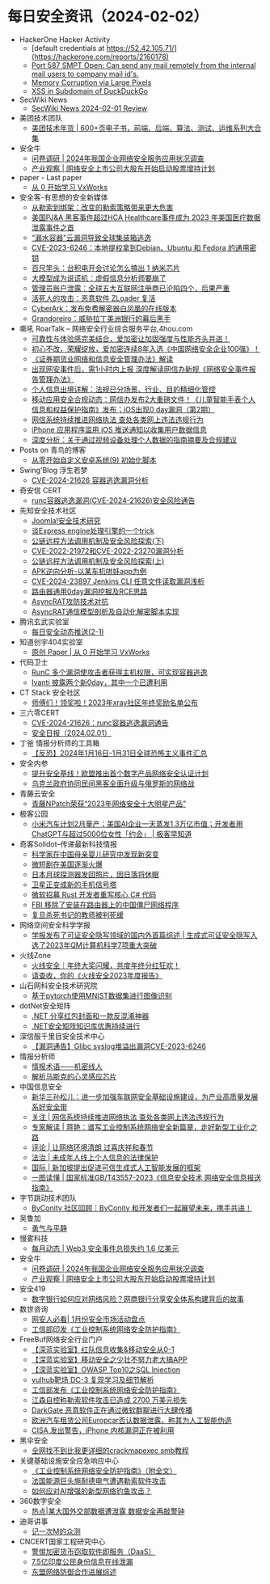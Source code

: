 # 每日安全资讯（2024-02-02）

- HackerOne Hacker Activity
  - [default credentials at https://52.42.105.71/](https://hackerone.com/reports/2160178)
  - [Port 587 SMPT Open: Can send any mail remotely from the internal mail users to company mail id's.](https://hackerone.com/reports/2264982)
  - [Memory Corruption via Large Pixels](https://hackerone.com/reports/282518)
  - [XSS in Subdomain of DuckDuckGo](https://hackerone.com/reports/395734)
- SecWiki News
  - [SecWiki News 2024-02-01 Review](http://www.sec-wiki.com/?2024-02-01)
- 美团技术团队
  - [美团技术年货 | 600+页电子书，前端、后端、算法、测试、运维系列大合集](https://tech.meituan.com/2024/02/01/2023-spring-festival-present.html)
- 安全牛
  - [问卷调研 | 2024年我国企业网络安全服务应用状况调查](https://www.aqniu.com/industry/102521.html)
  - [产业观察 | 网络安全上市公司大股东开始启动股票增持计划](https://www.aqniu.com/industry/102518.html)
- paper - Last paper
  - [从 0 开始学习 VxWorks](https://paper.seebug.org/3114/)
- 安全客-有思想的安全新媒体
  - [从勒索到绑架：改变的勒索策略带来更大危害](https://www.anquanke.com/post/id/293043)
  - [美国PJ&A 黑客事件超过HCA Healthcare事件成为 2023 年美国医疗数据泄露事件之首](https://www.anquanke.com/post/id/293041)
  - [“漏水容器”云漏洞导致全球集装箱逃逸](https://www.anquanke.com/post/id/293037)
  - [CVE-2023-6246：本地提权拿到Debian、Ubuntu 和 Fedora 的通用密钥](https://www.anquanke.com/post/id/293035)
  - [百尺竿头：台积电开会讨论怎么搞出 1 纳米芯片](https://www.anquanke.com/post/id/293033)
  - [大模型成为说谎机：虚假信息分析师要崩了](https://www.anquanke.com/post/id/293031)
  - [管理员账户泄露：全球五大互联网注册商已沦陷四个，后果严重](https://www.anquanke.com/post/id/293029)
  - [活死人的攻击：恶意软件 ZLoader 复活](https://www.anquanke.com/post/id/293027)
  - [Cyber​​Ark：发布免费解密器白凤凰的在线版本](https://www.anquanke.com/post/id/293025)
  - [Grandoreiro：威胁拉丁美洲银行的幕后黑手](https://www.anquanke.com/post/id/293023)
- 嘶吼 RoarTalk – 网络安全行业综合服务平台,4hou.com
  - [可靠性与体验感完美结合，爱加密让加固强度与性能齐头并进！](https://www.4hou.com/posts/BXq2)
  - [初心不改，荣耀绽放，爱加密连续8年入选《中国网络安全企业100强》！](https://www.4hou.com/posts/wyLm)
  - [《证券期货业网络和信息安全管理办法》解读](https://www.4hou.com/posts/AXk1)
  - [出现网安事件后，需1小时内上报  深度解读网信办新规《网络安全事件报告管理办法》](https://www.4hou.com/posts/XXK8)
  - [个人信息出境详解：法规已分场景、行业、目的精细化管控](https://www.4hou.com/posts/AXVp)
  - [移动应用安全合规动态：网信办发布2大重磅文件！《儿童智能手表个人信息和权益保护指南》发布；iOS出现0 day漏洞（第2期）](https://www.4hou.com/posts/0oKV)
  - [网信系统持续推进网络执法 查处各类网上违法违规行为](https://www.4hou.com/posts/onLk)
  - [iPhone 应用程序滥用 iOS 推送通知以收集用户数据信息](https://www.4hou.com/posts/gDzD)
  - [深度分析：关于通过视频设备处理个人数据的指南摘要及合规建议](https://www.4hou.com/posts/RKVR)
- Posts on 青鸟的博客
  - [从零开始自定义安卓系统(9) 初始化脚本](https://blue-bird1.github.io/posts/aosp-9/)
- Swing'Blog 浮生若梦
  - [CVE-2024-21626 容器逃逸漏洞分析](https://bestwing.me/CVE-2024-21626-container-escape.html)
- 奇安信 CERT
  - [runc容器逃逸漏洞(CVE-2024-21626)安全风险通告](https://mp.weixin.qq.com/s?__biz=MzU5NDgxODU1MQ==&mid=2247500507&idx=1&sn=00c90111e269c3def86513ff650f38b6&chksm=fe79e643c90e6f55c62bda76d918db3b02f48a9a297a4d933b82e1d7f50e5b54bb995fe67c3b&scene=58&subscene=0#rd)
- 先知安全技术社区
  - [Joomla!安全技术研究](https://xz.aliyun.com/t/13521)
  - [谈Express engine处理引擎的一个trick](https://xz.aliyun.com/t/13512)
  - [公链远程方法调用机制及安全风险探索(下)](https://xz.aliyun.com/t/13511)
  - [CVE-2022-21972和CVE-2022-23270漏洞分析](https://xz.aliyun.com/t/13510)
  - [公链远程方法调用机制及安全风险探索(上)](https://xz.aliyun.com/t/13509)
  - [APK逆向分析-以某车机哄娃app为例](https://xz.aliyun.com/t/13508)
  - [CVE-2024-23897 Jenkins CLI 任意文件读取漏洞浅析](https://xz.aliyun.com/t/13507)
  - [路由器通用0day漏洞挖掘及RCE思路](https://xz.aliyun.com/t/13506)
  - [AsyncRAT攻防技术对抗](https://xz.aliyun.com/t/13505)
  - [AsyncRAT通信模型剖析及自动化解密脚本实现](https://xz.aliyun.com/t/13502)
- 腾讯玄武实验室
  - [每日安全动态推送(2-1)](https://mp.weixin.qq.com/s?__biz=MzA5NDYyNDI0MA==&mid=2651959525&idx=1&sn=2315accb11e8f76de4c71bb95372239f&chksm=8baed07abcd9596c20afb0d7940ef647e695723d674ea440ce308413520070461ea65558245a&scene=58&subscene=0#rd)
- 知道创宇404实验室
  - [原创 Paper | 从 0 开始学习 VxWorks](https://mp.weixin.qq.com/s?__biz=MzAxNDY2MTQ2OQ==&mid=2650976416&idx=1&sn=0c79cd6b92640f5343db15187227aacc&chksm=8079f292b70e7b848ffc98df1c371fd36f004f8cdd0e46ee0394e39e4c9f3467167318443329&scene=58&subscene=0#rd)
- 代码卫士
  - [RunC 多个漏洞使攻击者获得主机权限，可实现容器逃逸](https://mp.weixin.qq.com/s?__biz=MzI2NTg4OTc5Nw==&mid=2247518800&idx=1&sn=56582bbad34a3a622a7545dbcb33703a&chksm=ea94bb3adde3322cfc0b70bd4e12c7b4ac645128010b8eb2acac4868ef2ea5ba3081b1d09f48&scene=58&subscene=0#rd)
  - [Ivanti 披露两个新0day，其中一个已遭利用](https://mp.weixin.qq.com/s?__biz=MzI2NTg4OTc5Nw==&mid=2247518800&idx=2&sn=81cdaabe53353075dd5badd918a3e0cd&chksm=ea94bb3adde3322ca6046c2aa9cb37dedf686efcdd6be90bd63248f23ad20dcc4015a3007149&scene=58&subscene=0#rd)
- CT Stack 安全社区
  - [师傅们！领奖啦！2023年xray社区年终奖励名单公布](https://mp.weixin.qq.com/s?__biz=MzIzOTE1ODczMg==&mid=2247498955&idx=1&sn=89edf9929beb899c709aa2b7ed835348&chksm=e92ce868de5b617e26d054a875b0a2a6c7654a7a5de2dd9bbe5a645302e794d9542f7e7c912d&scene=58&subscene=0#rd)
- 三六零CERT
  - [CVE-2024-21626：runc容器逃逸漏洞通告](https://mp.weixin.qq.com/s?__biz=MzU5MjEzOTM3NA==&mid=2247502110&idx=1&sn=d29f11d8ccb155ae820e7e5e45a0f5f7&chksm=fe26cc1fc9514509343ec0c55bca3cc404398bbe24f972e3186af69412e60480fcd515f4d1fa&scene=58&subscene=0#rd)
  - [安全日报（2024.02.01）](https://mp.weixin.qq.com/s?__biz=MzU5MjEzOTM3NA==&mid=2247502110&idx=2&sn=ecc8392ee24746c3e57655544f16fc9f&chksm=fe26cc1fc9514509465254ce60a0281ecdfd20108f21e090e9d459d4770baee5d5339f1ed073&scene=58&subscene=0#rd)
- 丁爸 情报分析师的工具箱
  - [【反恐】2024年1月16日-1月31日全球恐怖主义事件汇总](https://mp.weixin.qq.com/s?__biz=MzI2MTE0NTE3Mw==&mid=2651141964&idx=1&sn=d780fb8569d67092cb071eda7df2aa29&chksm=f1af4076c6d8c960ea685a7aa6018b81d1e7304db2583c1128cfb4eab51794728df371751208&scene=58&subscene=0#rd)
- 安全内参
  - [提升安全基线！欧盟推出首个数字产品网络安全认证计划](https://mp.weixin.qq.com/s?__biz=MzI4NDY2MDMwMw==&mid=2247510964&idx=1&sn=2e354e4fa24f43120a90194911888cac&chksm=ebfaec94dc8d6582032d814a57b672105e8988007a00ce8f741ae690b5d5ee8b800cfe5881e7&scene=58&subscene=0#rd)
  - [乌克兰政府协同民间黑客全面升级与俄罗斯的网络战](https://mp.weixin.qq.com/s?__biz=MzI4NDY2MDMwMw==&mid=2247510964&idx=2&sn=c68c43a8cd38327f09b0d248c02fd951&chksm=ebfaec94dc8d6582758769842fcec2232b7e45f24e5b1236725e98732aad51919faa7e8b09ac&scene=58&subscene=0#rd)
- 青藤云安全
  - [青藤NPatch荣获“2023年网络安全十大明星产品”](https://mp.weixin.qq.com/s?__biz=MzAwNDE4Mzc1NA==&mid=2650848483&idx=1&sn=8da75b6dfe7e42c535120e45b01bfbf9&chksm=80dbdf46b7ac5650e3071bcfcecb3dd9367c7c3842598a253871f72131a4d057e48e7c8326f3&scene=58&subscene=0#rd)
- 极客公园
  - [小米汽车计划2月量产；美国AI企业一天蒸发1.3万亿市值；开发者用ChatGPT与超过5000位女性「约会」 | 极客早知道](https://mp.weixin.qq.com/s?__biz=MTMwNDMwODQ0MQ==&mid=2653032393&idx=1&sn=ef24a492ab9fa98fd69129f3c8f25e71&chksm=7e57727f4920fb6944f8dc5ccc534acf03cfe49d0993cfc6f1f768ad0f7701e0d9c2807a68cb&scene=58&subscene=0#rd)
- 奇客Solidot–传递最新科技情报
  - [科学家在中国母亲婴儿研究中发现新突变](https://www.solidot.org/story?sid=77281)
  - [微短剧在美国逐渐火爆](https://www.solidot.org/story?sid=77280)
  - [日本月球探测器发回照片，因日落将休眠](https://www.solidot.org/story?sid=77278)
  - [卫星正变成新的手机信号塔](https://www.solidot.org/story?sid=77277)
  - [微软招募 Rust 开发者重写核心 C# 代码](https://www.solidot.org/story?sid=77276)
  - [FBI 移除了安装在路由器上的中国僵尸网络程序](https://www.solidot.org/story?sid=77275)
  - [复旦杀死书记的教师被判死缓](https://www.solidot.org/story?sid=77274)
- 网络空间安全科学学报
  - [学报发布了可证安全隐写领域的国内外首篇综述 | 生成式可证安全隐写入选了2023年QM计算机科学7项重大突破](https://mp.weixin.qq.com/s?__biz=MzI0NjU2NDMwNQ==&mid=2247497565&idx=1&sn=2bf30a76faa890fd7546b949b57e3670&chksm=e9bfe3e3dec86af5ed96f3994cf06d0d5f748e2caf0452ae782dbfb2a75feed91f1822f020c6&scene=58&subscene=0#rd)
- 火线Zone
  - [火线安全｜年终大奖闪耀，共度年终分红狂欢！](https://mp.weixin.qq.com/s?__biz=MzI2NDQ5NTQzOQ==&mid=2247498846&idx=1&sn=fa8b8c35aac3a86ac99cc386f69b7ac6&chksm=eaa9747edddefd68652ba1a5352be627526a8e74dae5fbd3dce3d8cad1524e1d3d6820d8f27b&scene=58&subscene=0#rd)
  - [请查收，你的《火线安全2023年度报告》](https://mp.weixin.qq.com/s?__biz=MzI2NDQ5NTQzOQ==&mid=2247498846&idx=2&sn=21286d749305a2ea12058a44f5b83030&chksm=eaa9747edddefd684ef780db83bcb4ebc2a6ea217350409179fb6d7efd3fa349ee7b10b436e8&scene=58&subscene=0#rd)
- 山石网科安全技术研究院
  - [基于pytorch使用MNIST数据集进行图像识别](https://mp.weixin.qq.com/s?__biz=MzUzMDUxNTE1Mw==&mid=2247504864&idx=1&sn=273d87e0e8f3e696a1400a354e3c16e8&chksm=fa52065ecd258f48f9c6d1da35d439221d4f779d42caf7337e135ed7c8e841fbca0069f16b83&scene=58&subscene=0#rd)
- dotNet安全矩阵
  - [.NET 分享红包封面和一款反混淆神器](https://mp.weixin.qq.com/s?__biz=MzUyOTc3NTQ5MA==&mid=2247490583&idx=1&sn=1ebdb1b003fadd15cd23f29e2e6a2b29&chksm=fa5ab2facd2d3becac5eb53212efdca7983b0d80962d69c3c5208e5516ed46d77a9e938af492&scene=58&subscene=0#rd)
  - [.NET安全矩阵知识库优惠持续进行](https://mp.weixin.qq.com/s?__biz=MzUyOTc3NTQ5MA==&mid=2247490583&idx=2&sn=9495e12426c9f3dd3211617c91680a9e&chksm=fa5ab2facd2d3becc6f6e964c9d1bb21b476fbfbc640332013401a1e6d85b084f63d2dfef206&scene=58&subscene=0#rd)
- 深信服千里目安全技术中心
  - [【漏洞通告】Glibc syslog堆溢出漏洞CVE-2023-6246](https://mp.weixin.qq.com/s?__biz=Mzg2NjgzNjA5NQ==&mid=2247522072&idx=1&sn=7fb694255868126bb3386f3d2b8c3d64&chksm=ce461c08f931951e90f66b708b87243c19894d8da65ea7e7d995be3ce49f3f693f277e61ec06&scene=58&subscene=0#rd)
- 情报分析师
  - [情报术语——机密线人](https://mp.weixin.qq.com/s?__biz=MzA3Mjc1MTkwOA==&mid=2650545234&idx=1&sn=9cb908a1cbfef1ef68fe51ea19dc4a29&chksm=87113219b066bb0f1e871b2b0450a75dda039e3d3241adc59eb0f98db3cc9fec04ef06849387&scene=58&subscene=0#rd)
  - [解析马斯克的心灵感应芯片](https://mp.weixin.qq.com/s?__biz=MzA3Mjc1MTkwOA==&mid=2650545234&idx=2&sn=826574c37a42ddfdd8e9d60a288fc031&chksm=87113219b066bb0f1aa53718d855e44bf7ae4c9e42a11d36ff8ad5a7049351cbe1a238226634&scene=58&subscene=0#rd)
- 中国信息安全
  - [新华三孙松儿：进一步加强车联网安全基础设施建设，为产业高质量发展系好安全带](https://mp.weixin.qq.com/s?__biz=MzA5MzE5MDAzOA==&mid=2664204475&idx=1&sn=27526c59056e50ed819848b3e6c7954e&chksm=8b598a42bc2e03542aade8e96fe6aff6cacb8e7ea3f70a0aa2638139012e81e3e643fe085d47&scene=58&subscene=0#rd)
  - [关注 | 网信系统持续推进网络执法 查处各类网上违法违规行为](https://mp.weixin.qq.com/s?__biz=MzA5MzE5MDAzOA==&mid=2664204475&idx=2&sn=0226fcd53b8afca84ba0df3df6377913&chksm=8b598a42bc2e035477604f5be2e20a3c71f3c2a8762eeb20cabe474a88901fafd50423698929&scene=58&subscene=0#rd)
  - [专家解读 | 蒋艳：谱写工业控制系统网络安全新篇章，走好新型工业化之路](https://mp.weixin.qq.com/s?__biz=MzA5MzE5MDAzOA==&mid=2664204475&idx=3&sn=cbe081aeb6c05394d6ea799f269ff045&chksm=8b598a42bc2e03544e40e65f0f10db9ea493e8ba7e5f7053ebc5f7e905820f538acf926899db&scene=58&subscene=0#rd)
  - [评论 | 让网络环境清朗 过喜庆祥和春节](https://mp.weixin.qq.com/s?__biz=MzA5MzE5MDAzOA==&mid=2664204475&idx=4&sn=6c368a9a9978ed1577901b43d18cfa15&chksm=8b598a42bc2e03542b3881b38f2766103146baf2c0da96d09a7af097d55ed43140dfe3b37992&scene=58&subscene=0#rd)
  - [法治 | 未成年人线上个人信息的法律保护](https://mp.weixin.qq.com/s?__biz=MzA5MzE5MDAzOA==&mid=2664204475&idx=5&sn=ccbf5179d964e58da05332dbe46c1a9e&chksm=8b598a42bc2e0354ba75b85023500fcf8e819596b3027657d06f4481a458ae7c1d5baaa13e13&scene=58&subscene=0#rd)
  - [国际 | 新加坡提出促进可信生成式人工智能发展的框架](https://mp.weixin.qq.com/s?__biz=MzA5MzE5MDAzOA==&mid=2664204475&idx=6&sn=2803b6705b8da2e0b3520d37805ae4a2&chksm=8b598a42bc2e035439c8a5c2bb0ee835fcd39c7715e02a6f7586e61372614086f92480976055&scene=58&subscene=0#rd)
  - [一图读懂 | 国家标准GB/T43557-2023《信息安全技术 网络安全信息报送指南》](https://mp.weixin.qq.com/s?__biz=MzA5MzE5MDAzOA==&mid=2664204475&idx=7&sn=17488da357d0d7caabd292bfb8f3e9bd&chksm=8b598a42bc2e035470e3525c13c0564efdec8318828e1478f80cba0c5eb52d652f0c131b61bc&scene=58&subscene=0#rd)
- 字节跳动技术团队
  - [ByConity 社区回顾｜ByConity 和开发者们一起展望未来，携手共进！](https://mp.weixin.qq.com/s?__biz=MzI1MzYzMjE0MQ==&mid=2247505563&idx=1&sn=35b2fb624be63ec2a07c916626088faa&chksm=e9d31d79dea4946f5103faba59065da690c0d2de3ac61c5490dd607a737299e575c791e063e0&scene=58&subscene=0#rd)
- 吴鲁加
  - [勇气与平静](https://mp.weixin.qq.com/s?__biz=Mzg5NDY4ODM1MA==&mid=2247484619&idx=1&sn=904b4275ebf35fb86db9855183a6453d&chksm=c01a89faf76d00ec22ef2bd58b82b0fca28a5ebc4d7ed1097c0fdac8e0274c62db27e9a83ace&scene=58&subscene=0#rd)
- 慢雾科技
  - [每月动态 | Web3 安全事件总损失约 1.6 亿美元](https://mp.weixin.qq.com/s?__biz=MzU4ODQ3NTM2OA==&mid=2247499344&idx=1&sn=0f1091f0d76c6b3b5705161838a04874&chksm=fdde80d7caa909c121f716fe36782bde70c126682c6467034d20a7379e4058ed1ab73643791a&scene=58&subscene=0#rd)
- 安全牛
  - [问卷调研 | 2024年我国企业网络安全服务应用状况调查](https://mp.weixin.qq.com/s?__biz=MjM5Njc3NjM4MA==&mid=2651127650&idx=1&sn=b26cd1a18cad817a4808b6e1bae8e961&chksm=bd144fb18a63c6a7a56728f774795ece51a199f2cc8269ff278d279b3ee5c5aebec25954d2d9&scene=58&subscene=0#rd)
  - [产业观察 | 网络安全上市公司大股东开始启动股票增持计划](https://mp.weixin.qq.com/s?__biz=MjM5Njc3NjM4MA==&mid=2651127650&idx=2&sn=2641832749a67fbf328734e64abe24ee&chksm=bd144fb18a63c6a7f147d360cf7afca516196c59f541fe12e40b274899d57136a503bd04c95c&scene=58&subscene=0#rd)
- 安全419
  - [数字银行如何应对网络风险？网商银行分享安全体系构建背后的故事](https://mp.weixin.qq.com/s?__biz=MzUyMDQ4OTkyMg==&mid=2247537834&idx=1&sn=fe74684b341ea16778280196904fdb38&chksm=f9eb8a07ce9c0311b861f7276ec7b5831d61552b26eff7c4fcc350abb111e59a32f65b13ecac&scene=58&subscene=0#rd)
- 数世咨询
  - [网安人必看| 1月份安全市场活动盘点](https://mp.weixin.qq.com/s?__biz=MzkxNzA3MTgyNg==&mid=2247508514&idx=1&sn=48d35a33534d57e913339a5dddd011f6&chksm=c144d09ff6335989af55d71b7807fa59c8b8ed74d9945275152ef4be0fd80553ffb208990474&scene=58&subscene=0#rd)
  - [工信部印发《工业控制系统网络安全防护指南》](https://mp.weixin.qq.com/s?__biz=MzkxNzA3MTgyNg==&mid=2247508514&idx=2&sn=3e3e9d8791b1b8aa9991dc26ec106e26&chksm=c144d09ff633598913e2dbf8dde162dd94fbea832ae59548895a78fa4162003f1a2774d9975e&scene=58&subscene=0#rd)
- FreeBuf网络安全行业门户
  - [【深蓝实验室】红队信息收集&移动安全从0-1](https://www.freebuf.com/articles/web/330505.html)
  - [【深蓝实验室】移动安全之少壮不努力老大搞APP](https://www.freebuf.com/articles/endpoint/332187.html)
  - [【深蓝实验室】OWASP Top10之SQL Injection](https://www.freebuf.com/articles/web/335245.html)
  - [vulhub靶场 DC-3 复现学习及细节解析](https://www.freebuf.com/articles/web/387841.html)
  - [工信部发布《工业控制系统网络安全防护指南》](https://www.freebuf.com/articles/391156.html)
  - [江森自控称勒索软件攻击已造成 2700 万美元损失](https://www.freebuf.com/news/391141.html)
  - [DarkGate 恶意软件正在通过微软群聊进行大肆传播](https://www.freebuf.com/news/391138.html)
  - [欧洲汽车租赁公司Europcar否认数据泄露，称其为人工智能伪造](https://www.freebuf.com/news/391137.html)
  - [CISA 发出警告，iPhone 内核漏洞正在被利用](https://www.freebuf.com/news/391136.html)
- 黑伞安全
  - [全网找不到比我更详细的crackmapexec smb教程](https://mp.weixin.qq.com/s?__biz=MzU0MzkzOTYzOQ==&mid=2247488680&idx=1&sn=efaa7abaf8456b66c1fa05703ce5e203&chksm=fb0299f0cc7510e63b93283dd584b084d641869efddcc8ad85e2cb17ae73d463850d02c3a54a&scene=58&subscene=0#rd)
- 关键基础设施安全应急响应中心
  - [《工业控制系统网络安全防护指南》（附全文）](https://mp.weixin.qq.com/s?__biz=MzkyMzAwMDEyNg==&mid=2247542142&idx=1&sn=a47fb784c35e0af9fd46fe144eec887c&chksm=c1e9a92ff69e2039ca419297755370fdc74e8c7f6dd99ffd040522e3de2f6c835fe08ad9d2f8&scene=58&subscene=0#rd)
  - [法国能源巨头施耐德电气遭遇勒索软件攻击](https://mp.weixin.qq.com/s?__biz=MzkyMzAwMDEyNg==&mid=2247542142&idx=2&sn=5e07fd0c21145678dab8121f323203b9&chksm=c1e9a92ff69e20394d4b56b5d0b2361b80c2874aa11a319f45ead01cee6176f2287df61ab827&scene=58&subscene=0#rd)
  - [如何应对AI增强的新型网络钓鱼攻击？](https://mp.weixin.qq.com/s?__biz=MzkyMzAwMDEyNg==&mid=2247542142&idx=3&sn=e1743ee7f53f6a378acfa940bb66de95&chksm=c1e9a92ff69e2039958849b52fa72613b6b4b5494b4e310fa99a08ca98a69d2a58be2f6aadbd&scene=58&subscene=0#rd)
- 360数字安全
  - [热点|某大国外交部数据遭泄露 数据安全再敲警钟](https://mp.weixin.qq.com/s?__biz=MzA4MTg0MDQ4Nw==&mid=2247569313&idx=1&sn=bcfe0f1afee80075150e4edba10dc464&chksm=9f8d5fa9a8fad6bf86043619f42d5f91a50d67d8e349f413f2fd366c2a1f2cbef574842b3c55&scene=58&subscene=0#rd)
- 迪哥讲事
  - [记一次M的众测](https://mp.weixin.qq.com/s?__biz=MzIzMTIzNTM0MA==&mid=2247493415&idx=1&sn=67a4b00a0914c14bc73cb70ef719a0e0&chksm=e8a5ed44dfd26452c6bd6fd453f5db0ac62a3392a90a3a39643729dd5063bcaecc0739368a1f&scene=58&subscene=0#rd)
- CNCERT国家工程研究中心
  - [警惕加密货币窃取软件即服务（DaaS）](https://mp.weixin.qq.com/s?__biz=MzUzNDYxOTA1NA==&mid=2247542830&idx=1&sn=7d32b71840f3727da3e3cd69580ac1d7&chksm=fa939eefcde417f9b061e66b0edf106c4447e43856b91a22787be842a7bb2aa77976ed51c4eb&scene=58&subscene=0#rd)
  - [7.5亿印度公民身份信息在线泄漏](https://mp.weixin.qq.com/s?__biz=MzUzNDYxOTA1NA==&mid=2247542830&idx=2&sn=450811a650d2d3d5ed15a5b1878cb3e2&chksm=fa939eefcde417f902e435a9064113753ecbe956411aa21166c7adb7dd796acdccd06b8d8c29&scene=58&subscene=0#rd)
  - [东盟网络防御合作进展综述](https://mp.weixin.qq.com/s?__biz=MzUzNDYxOTA1NA==&mid=2247542830&idx=3&sn=70002406ca68a620ab848dd5999c9f2d&chksm=fa939eefcde417f9caaee3c1e7e625693fa45a1239ba29d16a2c13d6490bd70ef14149a0cc45&scene=58&subscene=0#rd)
